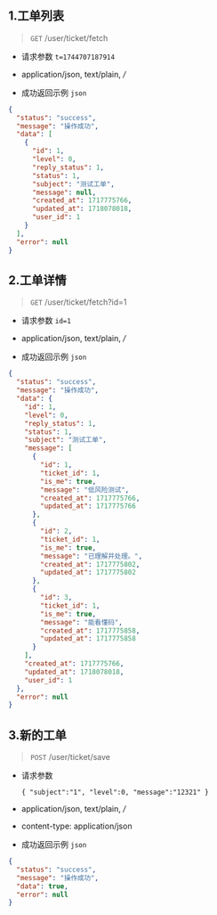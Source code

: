 ## 1.工单列表

> `GET` /user/ticket/fetch

- 请求参数
  `t=1744707187914`
- application/json, text/plain, */*

- 成功返回示例 `json`

```json
{
  "status": "success",
  "message": "操作成功",
  "data": [
    {
      "id": 1,
      "level": 0,
      "reply_status": 1,
      "status": 1,
      "subject": "测试工单",
      "message": null,
      "created_at": 1717775766,
      "updated_at": 1718078018,
      "user_id": 1
    }
  ],
  "error": null
}
```

## 2.工单详情

> `GET` /user/ticket/fetch?id=1

- 请求参数
  `id=1`
- application/json, text/plain, */*

- 成功返回示例 `json`

```json
{
  "status": "success",
  "message": "操作成功",
  "data": {
    "id": 1,
    "level": 0,
    "reply_status": 1,
    "status": 1,
    "subject": "测试工单",
    "message": [
      {
        "id": 1,
        "ticket_id": 1,
        "is_me": true,
        "message": "低风险测试",
        "created_at": 1717775766,
        "updated_at": 1717775766
      },
      {
        "id": 2,
        "ticket_id": 1,
        "is_me": true,
        "message": "已理解并处理。",
        "created_at": 1717775802,
        "updated_at": 1717775802
      },
      {
        "id": 3,
        "ticket_id": 1,
        "is_me": true,
        "message": "能看懂码",
        "created_at": 1717775858,
        "updated_at": 1717775858
      }
    ],
    "created_at": 1717775766,
    "updated_at": 1718078018,
    "user_id": 1
  },
  "error": null
}
```

## 3.新的工单

> `POST` /user/ticket/save

- 请求参数

  `{
    "subject":"1",
    "level":0,
    "message":"12321"
  }`
- application/json, text/plain, */*
- content-type: application/json

- 成功返回示例 `json`

```json
{
  "status": "success",
  "message": "操作成功",
  "data": true,
  "error": null
}
```